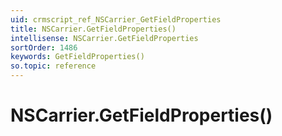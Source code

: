 ```yaml
---
uid: crmscript_ref_NSCarrier_GetFieldProperties
title: NSCarrier.GetFieldProperties()
intellisense: NSCarrier.GetFieldProperties
sortOrder: 1486
keywords: GetFieldProperties()
so.topic: reference
---
```


# NSCarrier.GetFieldProperties()

